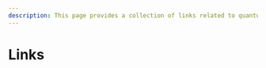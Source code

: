 ```yaml
---
description: This page provides a collection of links related to quantum computing
---
```


# Links

